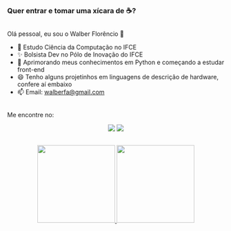 ### Quer entrar e tomar uma xícara de :coffee:?
##

Olá pessoal, eu sou o Walber Florêncio 👋

- 🌱 Estudo Ciência da Computação no IFCE
- ✨ Bolsista Dev no Pólo de Inovação do IFCE
- 🔭 Aprimorando meus conhecimentos em Python e começando a estudar front-end
- 😄 Tenho alguns projetinhos em linguagens de descrição de hardware, confere aí embaixo
- 📫 Email: walberfa@gmail.com

##

Me encontre no:
<div align="center">
  
  <a href="https://www.instagram.com/walber.florencio/"><img src="https://img.shields.io/badge/Instagram-E4405F?style=for-the-badge&logo=instagram&logoColor=white"></a>
  <a href="https://www.linkedin.com/in/walber-florencio/"><img src="https://img.shields.io/badge/LinkedIn-0077B5?style=for-the-badge&logo=linkedin&logoColor=white"/></a>

</div>
  
##

<div align="center">
  <a href="https://github.com/walberfa">
  <img height="180em" src="https://github-readme-stats.vercel.app/api?username=walberfa&show_icons=true&theme=dracula&include_all_commits=true&count_private=true"/>
  <img height="180em" src="https://github-readme-stats.vercel.app/api/top-langs/?username=walberfa&layout=compact&theme=dracula&count_private=false"/>
 
</div>

<!--
**walberfa/walberfa** is a ✨ _special_ ✨ repository because its `README.md` (this file) appears on your GitHub profile.

Here are some ideas to get you started:

- 🔭 I’m currently working on ...
- 🌱 I’m currently learning ...
- 👯 I’m looking to collaborate on ...
- 🤔 I’m looking for help with ...
- 💬 Ask me about ...
- 📫 How to reach me: ...
- 😄 Pronouns: ...
- ⚡ Fun fact: ...
-->
